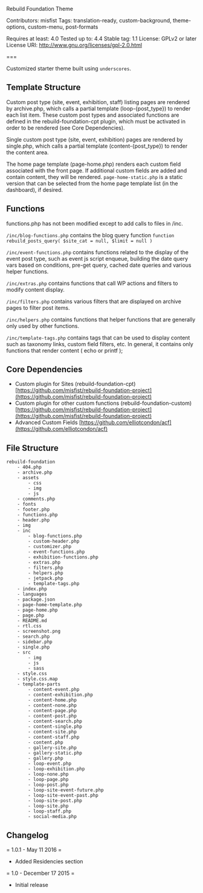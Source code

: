 Rebuild Foundation Theme

Contributors: misfist
Tags: translation-ready, custom-background, theme-options, custom-menu, post-formats

Requires at least: 4.0
Tested up to: 4.4
Stable tag: 1.1
License: GPLv2 or later
License URI: http://www.gnu.org/licenses/gpl-2.0.html

===

Customized starter theme built using `underscores`.

Template Structure
---------------

Custom post type (site, event, exhibition, staff) listing pages are rendered by archive.php, which calls a partial template (loop-{post_type}) to render each list item. These custom post types and associated functions are defined in the rebuild-foundation-cpt plugin, which must be activated in order to be rendered (see Core Dependencies).

Single custom post type (site, event, exhibition) pages are rendered by single.php, which calls a partial template (content-{post_type}) to render the content area.

The home page template (page-home.php) renders each custom field associated with the front page. If additional custom fields are added and contain content, they will be rendered. `page-home-static.php` is a static version that can be selected from the home page template list (in the dashboard), if desired.


Functions
---------------

functions.php has not been modified except to add calls to files in /inc. 

`/inc/blog-functions.php` contains the blog query function `function rebuild_posts_query( $site_cat = null, $limit = null )`

`/inc/event-functions.php` contains functions related to the display of the event post type, such as event js script enqueue, building the date query vars based on conditions, pre-get query, cached date queries and various helper functions.

`/inc/extras.php` contains functions that call WP actions and filters to modify content display.

`/inc/filters.php` contains various filters that are displayed on archive pages to filter post items. 

`/inc/helpers.php` contains functions that helper functions that are generally only used by other functions.

`/inc/template-tags.php` contains tags that can be used to display content such as taxonomy links, custom field filters, etc. In general, it contains only functions that render content ( echo or printf );


Core Dependencies
---------------
* Custom plugin for Sites (rebuild-foundation-cpt) [https://github.com/misfist/rebuild-foundation-project](https://github.com/misfist/rebuild-foundation-project)
* Custom plugin for other custom functions (rebuild-foundation-custom) [https://github.com/misfist/rebuild-foundation-project](https://github.com/misfist/rebuild-foundation-project)
* Advanced Custom Fields [https://github.com/elliotcondon/acf](https://github.com/elliotcondon/acf)

File Structure
---------------

```
rebuild-foundation
    - 404.php
    - archive.php
    - assets
        - css
        - img
        - js
    - comments.php
    - fonts
    - footer.php
    - functions.php
    - header.php
    - img
    - inc
        - blog-functions.php
        - custom-header.php
        - customizer.php
        - event-functions.php
        - exhibition-functions.php
        - extras.php
        - filters.php
        - helpers.php
        - jetpack.php
        - template-tags.php
    - index.php
    - languages
    - package.json
    - page-home-template.php
    - page-home.php
    - page.php
    - README.md
    - rtl.css
    - screenshot.png
    - search.php
    - sidebar.php
    - single.php
    - src
        - img
        - js
        - sass
    - style.css
    - style.css.map
    - template-parts
        - content-event.php
        - content-exhibition.php
        - content-home.php
        - content-none.php
        - content-page.php
        - content-post.php
        - content-search.php
        - content-single.php
        - content-site.php
        - content-staff.php
        - content.php
        - gallery-site.php
        - gallery-static.php
        - gallery.php
        - loop-event.php
        - loop-exhibition.php
        - loop-none.php
        - loop-page.php
        - loop-post.php
        - loop-site-event-future.php
        - loop-site-event-past.php
        - loop-site-post.php
        - loop-site.php
        - loop-staff.php
        - social-media.php
```

Changelog
---------------
= 1.0.1 - May 11 2016 =
* Added Residencies section

= 1.0 - December 17 2015 =
* Initial release